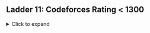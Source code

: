 ## Ladder 11: Codeforces Rating < 1300
<details>
<summary>Click to expand</summary>

| ID | Problem Name                                                                                                                                    | Online Judge | Difficulty Level |
|----|-------------------------------------------------------------------------------------------------------------------------------------------------|--------------|------------------|
| 1  | [Young Physicist](https://github.com/MuhammedEdrees/aj02_ladder/blob/c646b0cef4c9994d47db735151ba71d357b94948/src/1_Young_Physicist.kt)         | Codeforces   | 1                |
| 2  | Beautiful Matrix                                                                                                                                | Codeforces   | 1                |
| 3  | Queue at the School                                                                                                                             | Codeforces   | 1                |

</details>
